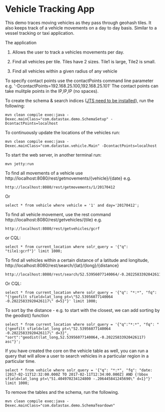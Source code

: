Vehicle Tracking App
========================

This demo traces moving vehicles as they pass through geohash tiles. It also keeps track of a vehicle movements on a day to day basis. Similar to a vessel tracking or taxi application.

The application 

1. Allows the user to track a vehicles movements per day.

2. Find all vehicles per tile. Tiles have 2 sizes. Tile1 is large, Tile2 is small. 

3. Find all vehicles within a given radius of any vehicle

To specify contact points use the contactPoints command line parameter e.g. '-DcontactPoints=192.168.25.100,192.168.25.101'
The contact points can take mulitple points in the IP,IP,IP (no spaces).
 
To create the schema & search indices ([JTS need to be installed](https://docs.datastax.com/en/dse/5.1/dse-dev/datastax_enterprise/search/queriesSpatial.html)), run the following:

	mvn clean compile exec:java -Dexec.mainClass="com.datastax.demo.SchemaSetup" -DcontactPoints=localhost
	
To continuously update the locations of the vehicles run:
	
	mvn clean compile exec:java -Dexec.mainClass="com.datastax.vehicle.Main" -DcontactPoints=localhost
	
To start the web server, in another terminal run:

	mvn jetty:run
	
To find all movements of a vehicle use http://localhost:8080/rest/getmovements/{vehicle}/{date} e.g.

	http://localhost:8080/rest/getmovements/1/20170412

Or

	select * from vehicle where vehicle = '1' and day='20170412';

To find all vehicle movement, use the rest command http://localhost:8080/rest/getvehicles/{tile} e.g.

	http://localhost:8080/rest/getvehicles/gcrf

or CQL:

    select * from current_location where solr_query = '{"q": "tile1:gcrf"}' limit 1000;


To find all vehicles within a certain distance of a latitude and longitude, http://localhost:8080/rest/search/{lat}/{long}/{distance}

	http://localhost:8080/rest/search/52.53956077140064/-0.20225833920426117/5
	
Or CQL:

	select * from current_location where solr_query = '{"q": "*:*", "fq": "{!geofilt sfield=lat_long pt=\"52.53956077140064 -0.20225833920426117\" d=5}"}' limit 1000;

To sort by the distance - e.g. to start with the closest, we can add sorting by the geodist() function

	select * from current_location where solr_query = '{"q":"*:*", "fq": "{!geofilt sfield=lat_long pt=\"52.53956077140064 -0.20225833920426117\" d=3}", "sort":"geodist(lat_long,52.53956077140064,-0.20225833920426117) asc"}';
 	
If you have created the core on the vehicle table as well, you can run a query that will allow a user to search vehicles in a particular region in a particular time. 

	select * from vehicle where solr_query = '{"q": "*:*", "fq": "date:[2017-02-11T12:32:00.000Z TO 2017-02-11T12:34:00.000Z] AND {!bbox sfield=lat_long pt=\"51.404970234124800 -.206445841245690\" d=1}"}' limit 1000;

To remove the tables and the schema, run the following.

    mvn clean compile exec:java -Dexec.mainClass="com.datastax.demo.SchemaTeardown"
    
    
